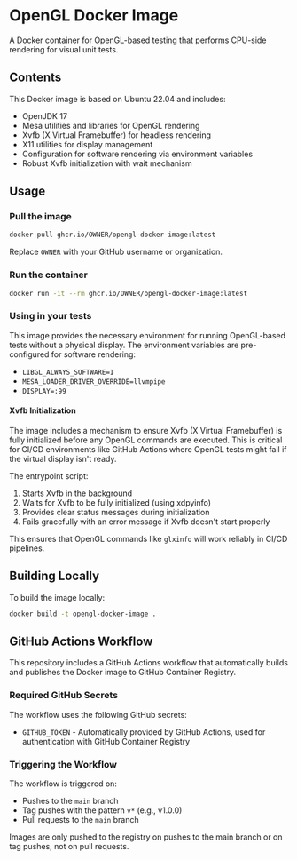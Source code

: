 # OpenGL Docker Image

A Docker container for OpenGL-based testing that performs CPU-side rendering for visual unit tests.

## Contents

This Docker image is based on Ubuntu 22.04 and includes:

- OpenJDK 17
- Mesa utilities and libraries for OpenGL rendering
- Xvfb (X Virtual Framebuffer) for headless rendering
- X11 utilities for display management
- Configuration for software rendering via environment variables
- Robust Xvfb initialization with wait mechanism

## Usage

### Pull the image

```bash
docker pull ghcr.io/OWNER/opengl-docker-image:latest
```

Replace `OWNER` with your GitHub username or organization.

### Run the container

```bash
docker run -it --rm ghcr.io/OWNER/opengl-docker-image:latest
```

### Using in your tests

This image provides the necessary environment for running OpenGL-based tests without a physical display. The environment variables are pre-configured for software rendering:

- `LIBGL_ALWAYS_SOFTWARE=1`
- `MESA_LOADER_DRIVER_OVERRIDE=llvmpipe`
- `DISPLAY=:99`

#### Xvfb Initialization

The image includes a mechanism to ensure Xvfb (X Virtual Framebuffer) is fully initialized before any OpenGL commands are executed. This is critical for CI/CD environments like GitHub Actions where OpenGL tests might fail if the virtual display isn't ready.

The entrypoint script:
1. Starts Xvfb in the background
2. Waits for Xvfb to be fully initialized (using xdpyinfo)
3. Provides clear status messages during initialization
4. Fails gracefully with an error message if Xvfb doesn't start properly

This ensures that OpenGL commands like `glxinfo` will work reliably in CI/CD pipelines.

## Building Locally

To build the image locally:

```bash
docker build -t opengl-docker-image .
```

## GitHub Actions Workflow

This repository includes a GitHub Actions workflow that automatically builds and publishes the Docker image to GitHub Container Registry.

### Required GitHub Secrets

The workflow uses the following GitHub secrets:

- `GITHUB_TOKEN` - Automatically provided by GitHub Actions, used for authentication with GitHub Container Registry

### Triggering the Workflow

The workflow is triggered on:
- Pushes to the `main` branch
- Tag pushes with the pattern `v*` (e.g., v1.0.0)
- Pull requests to the `main` branch

Images are only pushed to the registry on pushes to the main branch or on tag pushes, not on pull requests.
